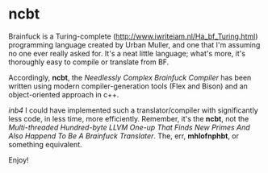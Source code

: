 # ncbt

Brainfuck is a Turing-complete (http://www.iwriteiam.nl/Ha_bf_Turing.html) programming language created by Urban Muller, and one that I'm assuming no one ever really asked for. It's a neat little language; what's more, it's thoroughly easy to compile or translate from BF. 

Accordingly, <b>ncbt</b>, the *Needlessly Complex Brainfuck Compiler* has been written using modern compiler-generation tools (Flex and Bison) and an object-oriented approach in c++. 

*inb4* I could have implemented such a translator/compiler with significantly less code, in less time, more efficiently. Remember, it's the <b>ncbt</b>, not the *Multi-threaded Hundred-byte LLVM One-up That Finds New Primes And Also Happend To Be A Brainfuck Translater*. The, err, <b>mhlofnphbt</b>, or something equivalent.

Enjoy!
